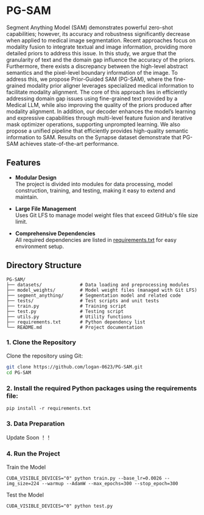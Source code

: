 # PG-SAM

Segment Anything Model (SAM) demonstrates powerful zero-shot capabilities; however, its accuracy and robustness significantly decrease when applied to medical image segmentation. Recent approaches focus on modality fusion to integrate textual and image information, providing more detailed priors to address this issue. In this study, we argue that the granularity of text and the domain gap influence the accuracy of the priors. Furthermore, there exists a discrepancy between the high-level abstract semantics and the pixel-level boundary information of the image. To address this, we propose Prior-Guided SAM (PG-SAM), where the fine-grained modality prior aligner leverages specialized medical information to facilitate modality alignment. The core of this approach lies in efficiently addressing domain gap issues using fine-grained text provided by a Medical LLM, while also improving the quality of the priors produced after modality alignment. In addition, our decoder enhances the model’s learning and expressive capabilities through multi-level feature fusion and iterative mask optimizer operations, supporting unprompted learning. We also propose a unified pipeline that efficiently provides high-quality semantic information to SAM. Results on the Synapse dataset demonstrate that PG-SAM achieves state-of-the-art performance.

## Features

- **Modular Design**  
  The project is divided into modules for data processing, model construction, training, and testing, making it easy to extend and maintain.

- **Large File Management**  
  Uses Git LFS to manage model weight files that exceed GitHub's file size limit.

- **Comprehensive Dependencies**  
  All required dependencies are listed in [requirements.txt](requirements.txt) for easy environment setup.

## Directory Structure

```text
PG-SAM/
├── datasets/              # Data loading and preprocessing modules
├── model_weights/         # Model weight files (managed with Git LFS)
├── segment_anything/      # Segmentation model and related code
├── tests/                 # Test scripts and unit tests
├── train.py               # Training script
├── test.py                # Testing script
├── utils.py               # Utility functions
├── requirements.txt       # Python dependency list
└── README.md              # Project documentation 
```
### 1. Clone the Repository

Clone the repository using Git:

```bash
git clone https://github.com/logan-0623/PG-SAM.git
cd PG-SAM
```


### 2. Install the required Python packages using the requirements file:
```
pip install -r requirements.txt
```

### 3. Data Preparation

Update Soon ！！

### 4. Run the Project
Train the Model
```
CUDA_VISIBLE_DEVICES="0" python train.py --base_lr=0.0026 --img_size=224 --warmup --AdamW --max_epochs=300 --stop_epoch=300 
```
Test the Model
```
CUDA_VISIBLE_DEVICES="0" python test.py
```






